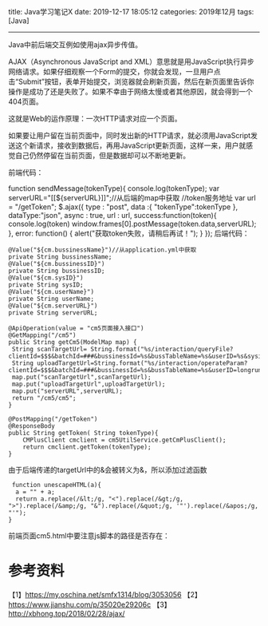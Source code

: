 title: Java学习笔记X
date: 2019-12-17 18:05:12
categories: 2019年12月
tags: [Java]

---

Java中前后端交互例如使用ajax异步传值。

<!-- more -->
AJAX（Asynchronous JavaScript and XML）意思就是用JavaScript执行异步网络请求。如果仔细观察一个Form的提交，你就会发现，一旦用户点击“Submit”按钮，表单开始提交，浏览器就会刷新页面，然后在新页面里告诉你操作是成功了还是失败了。如果不幸由于网络太慢或者其他原因，就会得到一个404页面。

这就是Web的运作原理：一次HTTP请求对应一个页面。

如果要让用户留在当前页面中，同时发出新的HTTP请求，就必须用JavaScript发送这个新请求，接收到数据后，再用JavaScript更新页面，这样一来，用户就感觉自己仍然停留在当前页面，但是数据却可以不断地更新。

前端代码：

  function sendMessage(tokenType){
     console.log(tokenType);
     var serverURL="[[${serverURL}]]";//从后端的map中获取
     //token服务地址
     var url = "/getToken";
     $.ajax({
         type : "post",
         data :{
         "tokenType":tokenType
         },
         dataType:"json",
         async : true,
         url : url,
         success:function(token){
               console.log(token)
               window.frames[0].postMessage(token.data,serverURL);
         },
         error: function() {
            alert("获取token失败，请稍后再试！");
          }
       });
后端代码：

    @Value("${cm.bussinessName}")//从application.yml中获取
    private String bussinessName;
    @Value("${cm.bussinessID}")
    private String bussinessID;
    @Value("${cm.sysID}")
    private String sysID;
    @Value("${cm.userName}")
    private String userName;
    @Value("${cm.serverURL}")
    private String serverURL;

    @ApiOperation(value = "cm5页面接入接口")
    @GetMapping("/cm5")
    public String getCm5(ModelMap map) {
     String scanTargetUrl= String.format("%s/interaction/queryFile?clientId=$$$&batchId=###&bussinessId=%s&bussTableName=%s&userID=%s&sysid=%s",serverURL,bussinessID,bussinessName,userName,sysID);
     String uploadTargetUrl=String.format("%s/interaction/operateParam?clientId=$$$&batchId=###&bussinessId=%s&bussTableName=%s&userID=longruntest&sysid=%s",serverURL,bussinessID,bussinessName,sysID);
     map.put("scanTargetUrl",scanTargetUrl);
     map.put("uploadTargetUrl",uploadTargetUrl);
     map.put("serverURL",serverURL);
     return "/cm5/cm5";
    }

    @PostMapping("/getToken")
    @ResponseBody
    public String getToken( String tokenType){
        CMPlusClient cmclient = cm5UtilService.getCmPlusClient();
        return cmclient.getToken(tokenType);
    }

由于后端传递的targetUrl中的&会被转义为&amp;，所以添加过滤函数

     function unescapeHTML(a){
      a = "" + a;
      return a.replace(/&lt;/g, "<").replace(/&gt;/g, ">").replace(/&amp;/g, "&").replace(/&quot;/g, '"').replace(/&apos;/g, "'");
    }

前端页面cm5.html中要注意js脚本的路径是否存在：
    <script src="static/js/jquery-1.11.1.min.js" type="text/javascript"></script>

# 参考资料
【1】https://my.oschina.net/smfx1314/blog/3053056
【2】https://www.jianshu.com/p/35020e29206c
【3】http://xbhong.top/2018/02/28/ajax/
